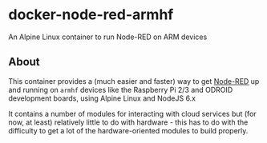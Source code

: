 # docker-node-red-armhf
An Alpine Linux container to run Node-RED on ARM devices

## About

This container provides a (much easier and faster) way to get [Node-RED][nr] up and running on `armhf` devices like the Raspberry Pi 2/3 and ODROID development boards, using Alpine Linux and NodeJS 6.x

It contains a number of modules for interacting with cloud services but (for now, at least) relatively little to do with hardware - this has to do with the difficulty to get a lot of the hardware-oriented modules to build properly.

[nr]: http://nodered.org

